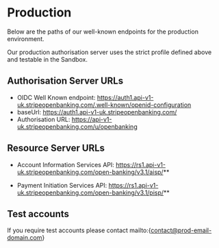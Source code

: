 # Production

Below are the paths of our well-known endpoints for the production environment.

Our production authorisation server uses the strict profile defined above and testable in the Sandbox.

## Authorisation Server URLs
- OIDC Well Known endpoint: https://auth1.api-v1-uk.stripeopenbanking.com/.well-known/openid-configuration
- baseUrl: https://auth1.api-v1-uk.stripeopenbanking.com/
- Authorisation URL: https://api-v1-uk.stripeopenbanking.com/u/openbanking

## Resource Server URLs
- Account Information Services API: https://rs1.api-v1-uk.stripeopenbanking.com/open-banking/v3.1/aisp/**

- Payment Initiation Services API: https://rs1.api-v1-uk.stripeopenbanking.com/open-banking/v3.1/pisp/**

## Test accounts
If you require test accounts please contact mailto:{contact@prod-email-domain.com}